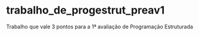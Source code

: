 # trabalho_de_progestrut_preav1

Trabalho que vale 3 pontos para a 1ª avaliação de Programação Estruturada
